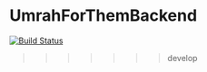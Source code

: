 # UmrahForThemBackend
[![Build Status](https://travis-ci.org/mtantawy/UmrahForThemBackend.svg?branch=develop)](https://travis-ci.org/mtantawy/UmrahForThemBackend)
>>>>>>> develop
